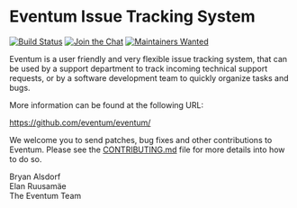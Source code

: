 Eventum Issue Tracking System
=============================

[![Build Status][travis-badge]][travis-url]
[![Join the Chat][gitter-badge]][gitter-url]
[![Maintainers Wanted][maintainers-wanted-badge]][maintainers-wanted-url]

Eventum is a user friendly and very flexible issue tracking system, that can
be used by a support department to track incoming technical support requests,
or by a software development team to quickly organize tasks and bugs.

More information can be found at the following URL:

  https://github.com/eventum/eventum/

We welcome you to send patches, bug fixes and other contributions to Eventum.
Please see the [CONTRIBUTING.md](CONTRIBUTING.md) file for more details into how to do so.

Bryan Alsdorf  
Elan Ruusamäe  
The Eventum Team

  [1]: http://news.gmane.org/gmane.comp.bug-tracking.eventum.user
  [2]: http://news.gmane.org/gmane.comp.bug-tracking.eventum.devel
[travis-badge]: https://travis-ci.org/eventum/eventum.svg?branch=master
[travis-url]: https://travis-ci.org/eventum/eventum
[gitter-badge]: https://badges.gitter.im/Join%20Chat.svg
[gitter-url]: https://gitter.im/eventum/eventum
[maintainers-wanted-badge]: https://img.shields.io/badge/maintainers-wanted-red.svg
[maintainers-wanted-url]: https://github.com/pickhardt/maintainers-wanted


